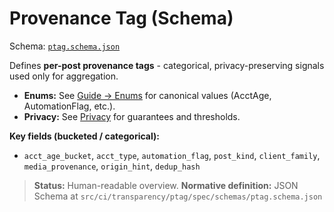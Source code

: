 # Provenance Tag (Schema)

Schema: [`ptag.schema.json`](../../src/ci/transparency/ptag/spec/schemas/ptag.schema.json)

Defines **per-post provenance tags** - categorical, privacy-preserving signals used only for aggregation.

- **Enums:** See [Guide → Enums](../guide/enums.md) for canonical values (AcctAge, AutomationFlag, etc.).
- **Privacy:** See [Privacy](../privacy.md) for guarantees and thresholds.

**Key fields (bucketed / categorical):**
- `acct_age_bucket`, `acct_type`, `automation_flag`, `post_kind`, `client_family`, `media_provenance`, `origin_hint`, `dedup_hash`

> **Status:** Human-readable overview.
> **Normative definition:** JSON Schema at `src/ci/transparency/ptag/spec/schemas/ptag.schema.json`
